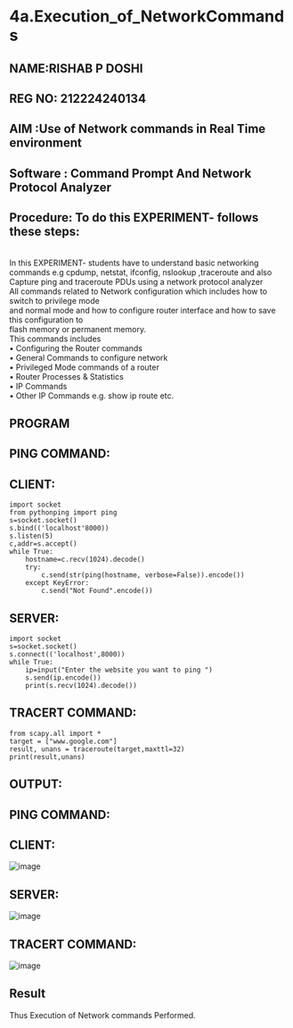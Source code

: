 # 4a.Execution_of_NetworkCommands
## NAME:RISHAB P DOSHI
## REG NO: 212224240134
## AIM :Use of Network commands in Real Time environment
## Software : Command Prompt And Network Protocol Analyzer
## Procedure: To do this EXPERIMENT- follows these steps:
<BR>
In this EXPERIMENT- students have to understand basic networking commands e.g cpdump, netstat, ifconfig, nslookup ,traceroute and also Capture ping and traceroute PDUs using a network protocol analyzer 
<BR>
All commands related to Network configuration which includes how to switch to privilege mode
<BR>
and normal mode and how to configure router interface and how to save this configuration to
<BR>
flash memory or permanent memory.
<BR>
This commands includes
<BR>
• Configuring the Router commands
<BR>
• General Commands to configure network
<BR>
• Privileged Mode commands of a router 
<BR>
• Router Processes & Statistics
<BR>
• IP Commands
<BR>
• Other IP Commands e.g. show ip route etc.
<BR>

## PROGRAM
## PING COMMAND:
## CLIENT:
```
import socket 
from pythonping import ping 
s=socket.socket() 
s.bind(('localhost'8000)) 
s.listen(5) 
c,addr=s.accept() 
while True: 
    hostname=c.recv(1024).decode() 
    try: 
        c.send(str(ping(hostname, verbose=False)).encode()) 
    except KeyError: 
        c.send("Not Found".encode())
```
## SERVER:
```
import socket 
s=socket.socket() 
s.connect(('localhost',8000)) 
while True: 
    ip=input("Enter the website you want to ping ") 
    s.send(ip.encode()) 
    print(s.recv(1024).decode())
```
## TRACERT COMMAND:

```
from scapy.all import *
target = ["www.google.com"]
result, unans = traceroute(target,maxttl=32)
print(result,unans)
```

## OUTPUT:
## PING COMMAND:
## CLIENT:
![image](https://github.com/23002027/4.Execution_of_NetworkCommends/assets/139752981/77643755-1234-447a-bd60-1e62d05ce6d3)

## SERVER:
![image](https://github.com/23002027/4.Execution_of_NetworkCommends/assets/139752981/497c329a-2f74-40ec-a51d-6eeb2646ff49)

## TRACERT COMMAND:
![image](https://github.com/23002027/4.Execution_of_NetworkCommends/assets/139752981/7e5ba468-7a22-4bdb-975d-c3ba4a2aef72)

## Result
Thus Execution of Network commands Performed.
